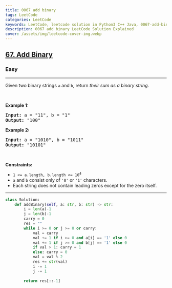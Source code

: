 ```yaml
---
title: 0067 add binary
tags: LeetCode
categories: LeetCode
keywords: LeetCode, leetcode solution in Python3 C++ Java, 0067-add-binary solution
description: 0067 add binary LeetCode Solution Explained
cover: /assets/img/leetcode-cover-img.webp
---
```



<h2><a href="https://leetcode.com/problems/add-binary/">67. Add Binary</a></h2><h3>Easy</h3><hr><div><p>Given two binary strings <code>a</code> and <code>b</code>, return <em>their sum as a binary string</em>.</p>

<p>&nbsp;</p>
<p><strong class="example">Example 1:</strong></p>
<pre><strong>Input:</strong> a = "11", b = "1"
<strong>Output:</strong> "100"
</pre><p><strong class="example">Example 2:</strong></p>
<pre><strong>Input:</strong> a = "1010", b = "1011"
<strong>Output:</strong> "10101"
</pre>
<p>&nbsp;</p>
<p><strong>Constraints:</strong></p>

<ul>
	<li><code>1 &lt;= a.length, b.length &lt;= 10<sup>4</sup></code></li>
	<li><code>a</code> and <code>b</code> consist&nbsp;only of <code>'0'</code> or <code>'1'</code> characters.</li>
	<li>Each string does not contain leading zeros except for the zero itself.</li>
</ul>
</div>

---




```python
class Solution:
    def addBinary(self, a: str, b: str) -> str:
        i = len(a)-1
        j = len(b)-1
        carry = 0
        res = ""
        while i >= 0 or j >= 0 or carry:
            val = carry
            val += 1 if i >= 0 and a[i] == '1' else 0
            val += 1 if j >= 0 and b[j] == '1' else 0
            if val > 1: carry = 1
            else: carry = 0
            val = val % 2
            res += str(val)
            i -= 1
            j -= 1
        
        return res[::-1]
            
```
